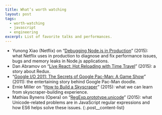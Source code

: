 ```yaml
---
title: What’s worth watching
layout: post
tags:
  - worth-watching
  - javascript
  - engineering
excerpt: List of favorite talks and performances.
---
```


- Yunong Xiao (Netflix) on “[Debugging Node.js in Production](https://youtu.be/O1YP8QP9gLA)” (2015): what Netflix uses in production to diagnose and fix performance issues, bugs and memory leaks in Node.js applications.
- Dan Abramov on “[Live React: Hot Reloading with Time Travel](https://youtu.be/xsSnOQynTHs)” (2015): a story about Redux.
- “[Google I/O 2011: The Secrets of Google Pac-Man: A Game Show](https://youtu.be/ttavBa4giPc)” (2011): the entertaining story behind Google Pac-Man doodle.
- Ernie Miller on “[How to Build a Skyscraper](https://youtu.be/7MeBuDLbF98)” (2015): what we can learn from skyscraper-building experience.
- Mathias Bynens (Opera) on “[RegExp.prototype.unicode](https://youtu.be/0Bj4etSa84c)” (2015): what Unicode-related problems are in JavaScript regular expressions and how ES6 helps solve these issues.
{:.post__content-list}
